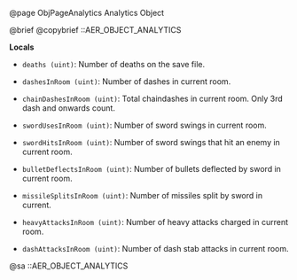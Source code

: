 @page ObjPageAnalytics Analytics Object

@brief @copybrief ::AER_OBJECT_ANALYTICS

**Locals**

  - `deaths (uint)`: Number of deaths on the save file.

  - `dashesInRoom (uint)`: Number of dashes in current room.
  - `chainDashesInRoom (uint)`: Total chaindashes in current room. Only 3rd dash and onwards count.

  - `swordUsesInRoom (uint)`: Number of sword swings in current room.
  - `swordHitsInRoom (uint)`: Number of sword swings that hit an enemy in current room.
  - `bulletDeflectsInRoom (uint)`: Number of bullets deflected by sword in current room.
  - `missileSplitsInRoom (uint)`: Number of missiles split by sword in current.
  - `heavyAttacksInRoom (uint)`: Number of heavy attacks charged in current room.
  - `dashAttacksInRoom (uint)`: Number of dash stab attacks in current room.

@sa ::AER_OBJECT_ANALYTICS
